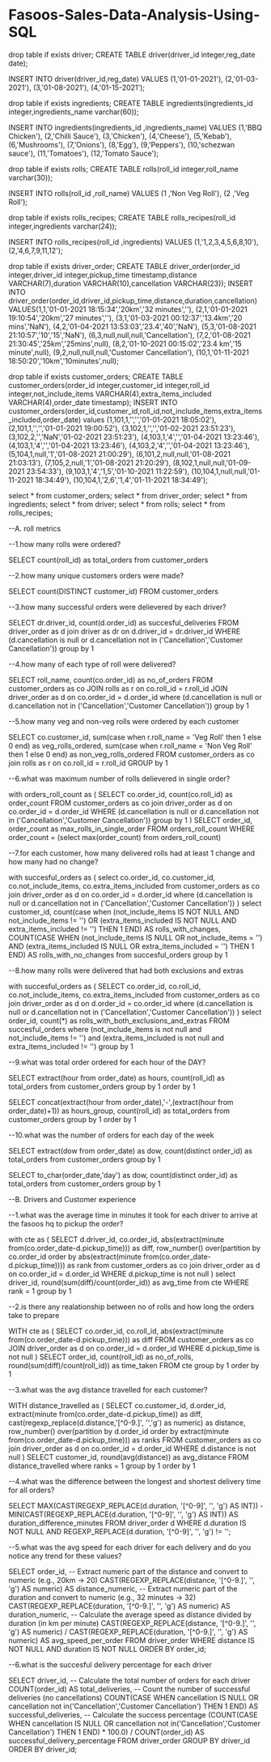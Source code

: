 # Fasoos-Sales-Data-Analysis-Using-SQL

drop table if exists driver;
CREATE TABLE driver(driver_id integer,reg_date date); 

INSERT INTO driver(driver_id,reg_date) 
 VALUES (1,'01-01-2021'),
(2,'01-03-2021'),
(3,'01-08-2021'),
(4,'01-15-2021');


drop table if exists ingredients;
CREATE TABLE ingredients(ingredients_id integer,ingredients_name varchar(60)); 

INSERT INTO ingredients(ingredients_id ,ingredients_name) 
 VALUES (1,'BBQ Chicken'),
(2,'Chilli Sauce'),
(3,'Chicken'),
(4,'Cheese'),
(5,'Kebab'),
(6,'Mushrooms'),
(7,'Onions'),
(8,'Egg'),
(9,'Peppers'),
(10,'schezwan sauce'),
(11,'Tomatoes'),
(12,'Tomato Sauce');

drop table if exists rolls;
CREATE TABLE rolls(roll_id integer,roll_name varchar(30)); 

INSERT INTO rolls(roll_id ,roll_name) 
 VALUES (1	,'Non Veg Roll'),
(2	,'Veg Roll');

drop table if exists rolls_recipes;
CREATE TABLE rolls_recipes(roll_id integer,ingredients varchar(24)); 

INSERT INTO rolls_recipes(roll_id ,ingredients) 
 VALUES (1,'1,2,3,4,5,6,8,10'),
(2,'4,6,7,9,11,12');

drop table if exists driver_order;
CREATE TABLE driver_order(order_id integer,driver_id integer,pickup_time timestamp,distance VARCHAR(7),duration VARCHAR(10),cancellation VARCHAR(23));
INSERT INTO driver_order(order_id,driver_id,pickup_time,distance,duration,cancellation) 
 VALUES(1,1,'01-01-2021 18:15:34','20km','32 minutes',''),
(2,1,'01-01-2021 19:10:54','20km','27 minutes',''),
(3,1,'01-03-2021 00:12:37','13.4km','20 mins','NaN'),
(4,2,'01-04-2021 13:53:03','23.4','40','NaN'),
(5,3,'01-08-2021 21:10:57','10','15','NaN'),
(6,3,null,null,null,'Cancellation'),
(7,2,'01-08-2021 21:30:45','25km','25mins',null),
(8,2,'01-10-2021 00:15:02','23.4 km','15 minute',null),
(9,2,null,null,null,'Customer Cancellation'),
(10,1,'01-11-2021 18:50:20','10km','10minutes',null);


drop table if exists customer_orders;
CREATE TABLE customer_orders(order_id integer,customer_id integer,roll_id integer,not_include_items VARCHAR(4),extra_items_included VARCHAR(4),order_date timestamp);
INSERT INTO customer_orders(order_id,customer_id,roll_id,not_include_items,extra_items_included,order_date)
values (1,101,1,'','','01-01-2021  18:05:02'),
(2,101,1,'','','01-01-2021 19:00:52'),
(3,102,1,'','','01-02-2021 23:51:23'),
(3,102,2,'','NaN','01-02-2021 23:51:23'),
(4,103,1,'4','','01-04-2021 13:23:46'),
(4,103,1,'4','','01-04-2021 13:23:46'),
(4,103,2,'4','','01-04-2021 13:23:46'),
(5,104,1,null,'1','01-08-2021 21:00:29'),
(6,101,2,null,null,'01-08-2021 21:03:13'),
(7,105,2,null,'1','01-08-2021 21:20:29'),
(8,102,1,null,null,'01-09-2021 23:54:33'),
(9,103,1,'4','1,5','01-10-2021 11:22:59'),
(10,104,1,null,null,'01-11-2021 18:34:49'),
(10,104,1,'2,6','1,4','01-11-2021 18:34:49');

select * from customer_orders;
select * from driver_order;
select * from ingredients;
select * from driver;
select * from rolls;
select * from rolls_recipes;

--A. roll metrics

--1.how many rolls were ordered?

SELECT
	count(roll_id) as total_orders
from customer_orders

--2.how many unique customers orders were made?

SELECT
		count(DISTINCT customer_id)
FROM customer_orders

--3.how many successful orders were delievered by each driver?

SELECT
	dr.driver_id,
	count(d.order_id) as succesful_deliveries
FROM driver_order as d
join driver as dr
on d.driver_id = dr.driver_id
WHERE
	(d.cancellation is null or d.cancellation not in ('Cancellation','Customer Cancellation'))
group by 1

--4.how many of each type of roll were delivered?


SELECT
	roll_name,
	count(co.order_id) as no_of_orders
FROM customer_orders as co
JOIN rolls as r
on co.roll_id = r.roll_id
JOIN driver_order as d
on co.order_id = d.order_id
where
	(d.cancellation is null or d.cancellation not in ('Cancellation','Customer Cancellation'))
group by 1

--5.how many veg and non-veg rolls were ordered by each customer

SELECT
	co.customer_id,
	sum(case when r.roll_name = 'Veg Roll' then 1 else 0 end) as veg_rolls_ordered,
	sum(case when r.roll_name = 'Non Veg Roll' then 1 else 0 end) as non_veg_rolls_ordered
FROM customer_orders as co
join rolls as r
on co.roll_id = r.roll_id
GROUP by 1

--6.what was maximum number of rolls delievered in single order?

with orders_roll_count as
(
SELECT
	co.order_id,
	count(co.roll_id) as order_count
FROM customer_orders as co
join driver_order as d
on co.order_id = d.order_id
WHERE
	(d.cancellation is null or d.cancellation not in ('Cancellation','Customer Cancellation'))
group by 1
)
SELECT
	order_id,
	order_count as max_rolls_in_single_order
FROM orders_roll_count
WHERE
	order_count = (select max(order_count) from orders_roll_count)

--7.for each customer, how many delivered rolls had at least 1 change and how many had no change?

with succesful_orders as
(
select
	co.order_id,
	co.customer_id,
	co.not_include_items,
	co.extra_items_included
from customer_orders as co
join driver_order as d
on co.order_id = d.order_id
where
	(d.cancellation is null or d.cancellation not in ('Cancellation','Customer Cancellation'))
)
select
	customer_id,
	count(case when (not_include_items IS NOT NULL AND not_include_items != '') OR 
                        (extra_items_included IS NOT NULL AND extra_items_included != '') 
                THEN 1 END) AS rolls_with_changes,
	COUNT(CASE WHEN (not_include_items IS NULL OR not_include_items = '') AND 
                        (extra_items_included IS NULL OR extra_items_included = '') 
                THEN 1 END) AS rolls_with_no_changes
from succesful_orders
group by 1

--8.how many rolls were delivered that had both exclusions and extras

with succesful_orders as
(
SELECT
	co.order_id,
	co.roll_id,
	co.not_include_items,
	co.extra_items_included
from customer_orders as co
join driver_order as d
on d.order_id = co.order_id
where
	(d.cancellation is null or d.cancellation not in ('Cancellation','Customer Cancellation'))
)
select
	order_id,
	count(*) as rolls_with_both_exclusions_and_extras
FROM 
    succesful_orders
where
	(not_include_items is not null and not_include_items != '')
	and
	(extra_items_included is not null and extra_items_included != '')
group by 1

--9.what was total order ordered for each hour of the DAY?

SELECT
	extract(hour from order_date) as hours,
	count(roll_id) as total_orders
from customer_orders
group by 1
order by 1

SELECT
	concat(extract(hour from order_date),'-',(extract(hour from order_date)+1)) as hours_group,
	count(roll_id) as total_orders
from customer_orders
group by 1
order by 1

--10.what was the number of orders for each day of the week

SELECT
	extract(dow from order_date) as dow,
	count(distinct order_id) as total_orders
from customer_orders
group by 1

SELECT
	to_char(order_date,'day') as dow,
	count(distinct order_id) as total_orders
from customer_orders
group by 1

--B. Drivers and Customer experience

--1.what was the average time in minutes it took for each driver to arrive at the fasoos hq to pickup the order?

with cte as
(
SELECT
	d.driver_id,
	co.order_id,
	abs(extract(minute from(co.order_date-d.pickup_time))) as diff,
	row_number() over(partition by co.order_id order by abs(extract(minute from(co.order_date-d.pickup_time)))) as rank
from customer_orders as co
join driver_order as d
on co.order_id = d.order_id
WHERE
	d.pickup_time is not null
)
select
	driver_id,
	round(sum(diff)/count(order_id)) as avg_time
from cte
WHERE rank = 1
group by 1

--2.is there any realationship between no of rolls and how long the orders take to prepare

WITH cte as
(
SELECT
	co.order_id,
	co.roll_id,
	abs(extract(minute from(co.order_date-d.pickup_time))) as diff
FROM customer_orders as co
JOIN driver_order as d
on co.order_id = d.order_id
WHERE
	d.pickup_time is not null
)
SELECT
	order_id,
	count(roll_id) as no_of_rolls,
	round(sum(diff)/count(roll_id)) as time_taken
FROM cte
group by 1
order by 1

--3.what was the avg distance travelled for each customer?

WITH distance_travelled as
(
SELECT
	co.customer_id,
	d.order_id,
	extract(minute from(co.order_date-d.pickup_time)) as diff,
	cast(regexp_replace(d.distance,'[^0-9.]', '','g') as numeric) as distance,
	row_number() over(partition by d.order_id order by extract(minute from(co.order_date-d.pickup_time))) as ranks
FROM customer_orders as co
join driver_order as d
on co.order_id = d.order_id
WHERE
	d.distance is not null
)
SELECT
	customer_id,
	round(avg(distance)) as avg_distance
FROM distance_travelled
where ranks = 1
group by 1
order by 1

--4.what was the difference between the longest and shortest delivery time for all orders?

SELECT 
    MAX(CAST(REGEXP_REPLACE(d.duration, '[^0-9]', '', 'g') AS INT)) - 
    MIN(CAST(REGEXP_REPLACE(d.duration, '[^0-9]', '', 'g') AS INT)) AS duration_difference_minutes
FROM 
    driver_order d
WHERE 
    d.duration IS NOT NULL
    AND REGEXP_REPLACE(d.duration, '[^0-9]', '', 'g') != '';

--5.what was the avg speed for each driver for each delivery and do you notice any trend for these values? 

SELECT 
    order_id,
    -- Extract numeric part of the distance and convert to numeric (e.g., 20km -> 20)
    CAST(REGEXP_REPLACE(distance, '[^0-9.]', '', 'g') AS numeric) AS distance_numeric,
    -- Extract numeric part of the duration and convert to numeric (e.g., 32 minutes -> 32)
    CAST(REGEXP_REPLACE(duration, '[^0-9.]', '', 'g') AS numeric) AS duration_numeric,
    -- Calculate the average speed as distance divided by duration (in km per minute)
    CAST(REGEXP_REPLACE(distance, '[^0-9.]', '', 'g') AS numeric) / 
    CAST(REGEXP_REPLACE(duration, '[^0-9.]', '', 'g') AS numeric) AS avg_speed_per_order
FROM 
    driver_order
WHERE 
    distance IS NOT NULL
    AND duration IS NOT NULL
ORDER BY 
    order_id;

--6.what is the succesful delivery percentage for each driver

SELECT 
    driver_id,
    -- Calculate the total number of orders for each driver
    COUNT(order_id) AS total_deliveries,
    -- Count the number of successful deliveries (no cancellations)
    COUNT(CASE WHEN cancellation IS NULL OR cancellation not in('Cancellation','Customer Cancellation') THEN 1 END) AS successful_deliveries,
    -- Calculate the success percentage
    (COUNT(CASE WHEN cancellation IS NULL OR cancellation not in('Cancellation','Customer Cancellation') THEN 1 END) * 100.0) / 
    COUNT(order_id) AS successful_delivery_percentage
FROM driver_order
GROUP BY driver_id
ORDER BY driver_id;

